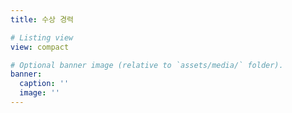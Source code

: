 ```yaml
---
title: 수상 경력

# Listing view
view: compact

# Optional banner image (relative to `assets/media/` folder).
banner:
  caption: ''
  image: ''
---
```

